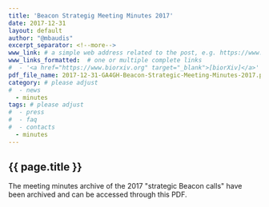 ```yaml
---
title: 'Beacon Strategig Meeting Minutes 2017'
date: 2017-12-31
layout: default
author: "@mbaudis"
excerpt_separator: <!--more-->
www_link: # a simple web address related to the post, e.g. https://www.ga4gh.org
www_links_formatted:  # one or multiple complete links
#  - '<a href="https://www.biorxiv.org" target="_blank">[biorXiv]</a>'
pdf_file_name: 2017-12-31-GA4GH-Beacon-Strategic-Meeting-Minutes-2017.pdf
category: # please adjust
#  - news
  - minutes
tags: # please adjust
#  - press
#  - faq
#  - contacts
  - minutes
---
```


## {{ page.title }}

The meeting minutes archive of the 2017 "strategic Beacon calls" have been archived and can be accessed through this PDF.

<!--more-->
